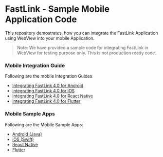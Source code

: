 # FastLink - Sample Mobile Application Code

This repository demostrates, how you can integrate the FastLink Application using WebView into your mobile Application.

> Note:
> We have provided a sample code for integrating FastLink in WebView for testing purpose only. This is not production ready code.

### Mobile Integration Guide

Following are the mobile Integration Guides

-   <a href="https://developer.yodlee.com/docs/fastlink/4.0/mobile/android">Integrating FastLink 4.0 for Android</a>
-   <a href="https://developer.yodlee.com/docs/fastlink/4.0/mobile/iOS">Integrating FastLink 4.0 for iOS</a>
-   <a href="https://developer.yodlee.com/docs/fastlink/4.0/mobile/ReactNative">Integrating FastLink 4.0 for React Native</a>
-   <a href="https://developer.yodlee.com/docs/fastlink/4.0/mobile/flutter">Integrating FastLink 4.0 for Flutter</a>

### Mobile Sample Apps

Following are the Mobile Sample Apps:

-   <a href="https://github.com/Yodlee/fastlink/tree/master/v4/mobile/android-java">Android (Java)</a>
-   <a href="https://github.com/Yodlee/fastlink/tree/master/v4/mobile/ios-swift">iOS (Swift)</a>
-   <a href="https://github.com/Yodlee/fastlink/tree/master/v4/mobile/react-native">React Native</a>
-   <a href="https://github.com/Yodlee/fastlink/tree/master/v4/mobile/flutter">Flutter</a>

